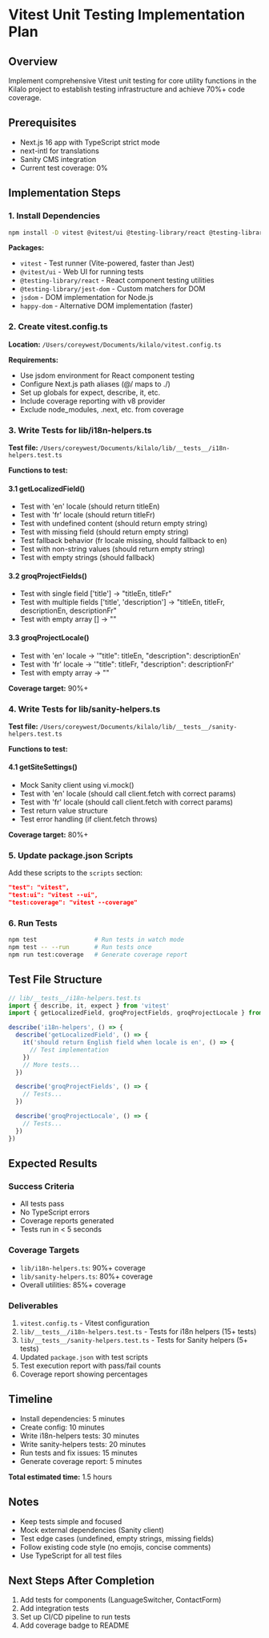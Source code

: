 # Vitest Unit Testing Implementation Plan

## Overview

Implement comprehensive Vitest unit testing for core utility functions in the Kilalo project to establish testing infrastructure and achieve 70%+ code coverage.

## Prerequisites

- Next.js 16 app with TypeScript strict mode
- next-intl for translations
- Sanity CMS integration
- Current test coverage: 0%

## Implementation Steps

### 1. Install Dependencies

```bash
npm install -D vitest @vitest/ui @testing-library/react @testing-library/jest-dom jsdom happy-dom
```

**Packages:**

- `vitest` - Test runner (Vite-powered, faster than Jest)
- `@vitest/ui` - Web UI for running tests
- `@testing-library/react` - React component testing utilities
- `@testing-library/jest-dom` - Custom matchers for DOM
- `jsdom` - DOM implementation for Node.js
- `happy-dom` - Alternative DOM implementation (faster)

### 2. Create vitest.config.ts

**Location:** `/Users/coreywest/Documents/kilalo/vitest.config.ts`

**Requirements:**

- Use jsdom environment for React component testing
- Configure Next.js path aliases (@/ maps to ./)
- Set up globals for expect, describe, it, etc.
- Include coverage reporting with v8 provider
- Exclude node_modules, .next, etc. from coverage

### 3. Write Tests for lib/i18n-helpers.ts

**Test file:** `/Users/coreywest/Documents/kilalo/lib/__tests__/i18n-helpers.test.ts`

**Functions to test:**

#### 3.1 getLocalizedField()

- Test with 'en' locale (should return titleEn)
- Test with 'fr' locale (should return titleFr)
- Test with undefined content (should return empty string)
- Test with missing field (should return empty string)
- Test fallback behavior (fr locale missing, should fallback to en)
- Test with non-string values (should return empty string)
- Test with empty strings (should fallback)

#### 3.2 groqProjectFields()

- Test with single field ['title'] -> "titleEn, titleFr"
- Test with multiple fields ['title', 'description'] -> "titleEn, titleFr, descriptionEn, descriptionFr"
- Test with empty array [] -> ""

#### 3.3 groqProjectLocale()

- Test with 'en' locale -> '"title": titleEn, "description": descriptionEn'
- Test with 'fr' locale -> '"title": titleFr, "description": descriptionFr'
- Test with empty array -> ""

**Coverage target:** 90%+

### 4. Write Tests for lib/sanity-helpers.ts

**Test file:** `/Users/coreywest/Documents/kilalo/lib/__tests__/sanity-helpers.test.ts`

**Functions to test:**

#### 4.1 getSiteSettings()

- Mock Sanity client using vi.mock()
- Test with 'en' locale (should call client.fetch with correct params)
- Test with 'fr' locale (should call client.fetch with correct params)
- Test return value structure
- Test error handling (if client.fetch throws)

**Coverage target:** 80%+

### 5. Update package.json Scripts

Add these scripts to the `scripts` section:

```json
"test": "vitest",
"test:ui": "vitest --ui",
"test:coverage": "vitest --coverage"
```

### 6. Run Tests

```bash
npm test                # Run tests in watch mode
npm test -- --run       # Run tests once
npm run test:coverage   # Generate coverage report
```

## Test File Structure

```typescript
// lib/__tests__/i18n-helpers.test.ts
import { describe, it, expect } from 'vitest'
import { getLocalizedField, groqProjectFields, groqProjectLocale } from '../i18n-helpers'

describe('i18n-helpers', () => {
  describe('getLocalizedField', () => {
    it('should return English field when locale is en', () => {
      // Test implementation
    })
    // More tests...
  })

  describe('groqProjectFields', () => {
    // Tests...
  })

  describe('groqProjectLocale', () => {
    // Tests...
  })
})
```

## Expected Results

### Success Criteria

- All tests pass
- No TypeScript errors
- Coverage reports generated
- Tests run in < 5 seconds

### Coverage Targets

- `lib/i18n-helpers.ts`: 90%+ coverage
- `lib/sanity-helpers.ts`: 80%+ coverage
- Overall utilities: 85%+ coverage

### Deliverables

1. `vitest.config.ts` - Vitest configuration
2. `lib/__tests__/i18n-helpers.test.ts` - Tests for i18n helpers (15+ tests)
3. `lib/__tests__/sanity-helpers.test.ts` - Tests for Sanity helpers (5+ tests)
4. Updated `package.json` with test scripts
5. Test execution report with pass/fail counts
6. Coverage report showing percentages

## Timeline

- Install dependencies: 5 minutes
- Create config: 10 minutes
- Write i18n-helpers tests: 30 minutes
- Write sanity-helpers tests: 20 minutes
- Run tests and fix issues: 15 minutes
- Generate coverage report: 5 minutes

**Total estimated time:** 1.5 hours

## Notes

- Keep tests simple and focused
- Mock external dependencies (Sanity client)
- Test edge cases (undefined, empty strings, missing fields)
- Follow existing code style (no emojis, concise comments)
- Use TypeScript for all test files

## Next Steps After Completion

1. Add tests for components (LanguageSwitcher, ContactForm)
2. Add integration tests
3. Set up CI/CD pipeline to run tests
4. Add coverage badge to README
